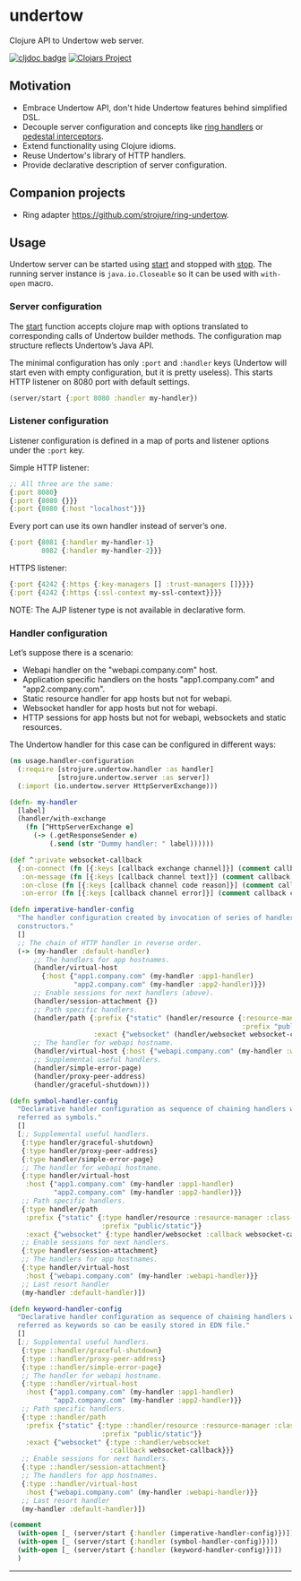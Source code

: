 # undertow

Clojure API to Undertow web server.

[![cljdoc badge](https://cljdoc.org/badge/com.github.strojure/undertow)](https://cljdoc.org/d/com.github.strojure/undertow)
[![Clojars Project](https://img.shields.io/clojars/v/com.github.strojure/undertow.svg)](https://clojars.org/com.github.strojure/undertow)

## Motivation

- Embrace Undertow API, don't hide Undertow features behind simplified DSL.
- Decouple server configuration and concepts like [ring handlers]
  or [pedestal interceptors].
- Extend functionality using Clojure idioms.
- Reuse Undertow's library of HTTP handlers.
- Provide declarative description of server configuration.

## Companion projects

- Ring adapter https://github.com/strojure/ring-undertow.

## Usage

Undertow server can be started using [start][server_start] and stopped
with [stop][server_stop]. The running server instance is `java.io.Closeable` so
it can be used with `with-open` macro.

### Server configuration

The [start][server_start] function accepts clojure map with options 
translated to corresponding calls of Undertow builder methods. The 
configuration map structure reflects Undertow’s Java API.

The minimal configuration has only `:port` and `:handler` keys (Undertow 
will start even with empty configuration, but it is pretty useless). This 
starts HTTP listener on 8080 port with default settings.

```clojure
(server/start {:port 8080 :handler my-handler})
```

### Listener configuration

Listener configuration is defined in a map of ports and listener options 
under the `:port` key.

Simple HTTP listener:

```clojure
;; All three are the same:
{:port 8080}
{:port {8080 {}}}
{:port {8080 {:host "localhost"}}}
```

Every port can use its own handler instead of server’s one.

```clojure
{:port {8081 {:handler my-handler-1}
        8082 {:handler my-handler-2}}}
```

HTTPS listener:

```clojure
{:port {4242 {:https {:key-managers [] :trust-managers []}}}}
{:port {4242 {:https {:ssl-context my-ssl-context}}}}
```

NOTE: The AJP listener type is not available in declarative form.

### Handler configuration

Let’s suppose there is a scenario:

- Webapi handler on the "webapi.company.com" host.
- Application specific handlers on the hosts "app1.company.com" and
  "app2.company.com".
- Static resource handler for app hosts but not for webapi.
- Websocket handler for app hosts but not for webapi.
- HTTP sessions for app hosts but not for webapi, websockets and static 
  resources.

The Undertow handler for this case can be configured in different ways:

```clojure
(ns usage.handler-configuration
  (:require [strojure.undertow.handler :as handler]
            [strojure.undertow.server :as server])
  (:import (io.undertow.server HttpServerExchange)))

(defn- my-handler
  [label]
  (handler/with-exchange
    (fn [^HttpServerExchange e]
      (-> (.getResponseSender e)
          (.send (str "Dummy handler: " label))))))

(def ^:private websocket-callback
  {:on-connect (fn [{:keys [callback exchange channel]}] (comment callback exchange channel))
   :on-message (fn [{:keys [callback channel text]}] (comment callback channel text))
   :on-close (fn [{:keys [callback channel code reason]}] (comment callback channel code reason))
   :on-error (fn [{:keys [callback channel error]}] (comment callback channel error))})

(defn imperative-handler-config
  "The handler configuration created by invocation of series of handler
  constructors."
  []
  ;; The chain of HTTP handler in reverse order.
  (-> (my-handler :default-handler)
      ;; The handlers for app hostnames.
      (handler/virtual-host
        {:host {"app1.company.com" (my-handler :app1-handler)
                "app2.company.com" (my-handler :app2-handler)}})
      ;; Enable sessions for next handlers (above).
      (handler/session-attachment {})
      ;; Path specific handlers.
      (handler/path {:prefix {"static" (handler/resource {:resource-manager :class-path
                                                          :prefix "public/static"})}
                     :exact {"websocket" (handler/websocket websocket-callback)}})
      ;; The handler for webapi hostname.
      (handler/virtual-host {:host {"webapi.company.com" (my-handler :webapi-handler)}})
      ;; Supplemental useful handlers.
      (handler/simple-error-page)
      (handler/proxy-peer-address)
      (handler/graceful-shutdown)))

(defn symbol-handler-config
  "Declarative handler configuration as sequence of chaining handlers which are
  referred as symbols."
  []
  [;; Supplemental useful handlers.
   {:type handler/graceful-shutdown}
   {:type handler/proxy-peer-address}
   {:type handler/simple-error-page}
   ;; The handler for webapi hostname.
   {:type handler/virtual-host
    :host {"app1.company.com" (my-handler :app1-handler)
           "app2.company.com" (my-handler :app2-handler)}}
   ;; Path specific handlers.
   {:type handler/path
    :prefix {"static" {:type handler/resource :resource-manager :class-path
                       :prefix "public/static"}}
    :exact {"websocket" {:type handler/websocket :callback websocket-callback}}}
   ;; Enable sessions for next handlers.
   {:type handler/session-attachment}
   ;; The handlers for app hostnames.
   {:type handler/virtual-host
    :host {"webapi.company.com" (my-handler :webapi-handler)}}
   ;; Last resort handler
   (my-handler :default-handler)])

(defn keyword-handler-config
  "Declarative handler configuration as sequence of chaining handlers which are
  referred as keywords so can be easily stored in EDN file."
  []
  [;; Supplemental useful handlers.
   {:type ::handler/graceful-shutdown}
   {:type ::handler/proxy-peer-address}
   {:type ::handler/simple-error-page}
   ;; The handler for webapi hostname.
   {:type ::handler/virtual-host
    :host {"app1.company.com" (my-handler :app1-handler)
           "app2.company.com" (my-handler :app2-handler)}}
   ;; Path specific handlers.
   {:type ::handler/path
    :prefix {"static" {:type ::handler/resource :resource-manager :class-path
                       :prefix "public/static"}}
    :exact {"websocket" {:type ::handler/websocket
                         :callback websocket-callback}}}
   ;; Enable sessions for next handlers.
   {:type ::handler/session-attachment}
   ;; The handlers for app hostnames.
   {:type ::handler/virtual-host
    :host {"webapi.company.com" (my-handler :webapi-handler)}}
   ;; Last resort handler
   (my-handler :default-handler)])

(comment
  (with-open [_ (server/start {:handler (imperative-handler-config)})])
  (with-open [_ (server/start {:handler (symbol-handler-config)})])
  (with-open [_ (server/start {:handler (keyword-handler-config)})])
  )
```

---

[ring handlers]:
https://github.com/ring-clojure/ring/wiki/Concepts#handlers

[pedestal interceptors]:
http://pedestal.io/reference/interceptors

[server_start]:
https://cljdoc.org/d/com.github.strojure/undertow/CURRENT/api/strojure.undertow.server#start

[server_stop]:
https://cljdoc.org/d/com.github.strojure/undertow/CURRENT/api/strojure.undertow.server#stop
